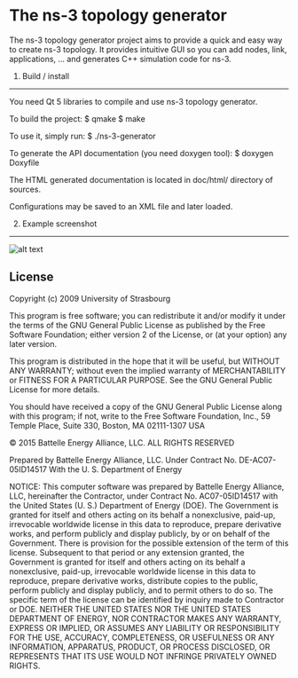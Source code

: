 The ns-3 topology generator
===========================

The ns-3 topology generator project aims to provide a quick and easy way to create ns-3 topology.
It provides intuitive GUI so you can add nodes, link, applications, ... and generates C++ simulation 
code for ns-3.

1) Build / install
------------------

You need Qt 5 libraries to compile and use ns-3 topology generator.

To build the project:
 $ qmake
 $ make 

To use it, simply run:
 $ ./ns-3-generator

To generate the API documentation (you need doxygen tool):
$ doxygen Doxyfile

The HTML generated documentation is located in doc/html/ directory of sources.

Configurations may be saved to an XML file and later loaded.

2) Example screenshot
------------------
![alt text](Ns-3-generator-test.png "Screenshot of Topology Generator")

License
------------------

  Copyright (c) 2009 University of Strasbourg
  
  This program is free software; you can redistribute it and/or
  modify it under the terms of the GNU General Public License
  as published by the Free Software Foundation; either version 2
  of the License, or (at your option) any later version.
 
  This program is distributed in the hope that it will be useful,
  but WITHOUT ANY WARRANTY; without even the implied warranty of
  MERCHANTABILITY or FITNESS FOR A PARTICULAR PURPOSE.  See the
  GNU General Public License for more details.
 
  You should have received a copy of the GNU General Public License
  along with this program; if not, write to the Free Software
  Foundation, Inc., 59 Temple Place, Suite 330, Boston, MA  02111-1307  USA
 


  © 2015 Battelle Energy Alliance, LLC. ALL RIGHTS RESERVED
 
  Prepared by Battelle Energy Alliance, LLC.
  Under Contract No. DE-AC07-05ID14517
  With the U. S. Department of Energy
 
  NOTICE:  This computer software was prepared by Battelle Energy
  Alliance, LLC, hereinafter the Contractor, under Contract
  No. AC07-05ID14517 with the United States (U. S.) Department of
  Energy (DOE).  The Government is granted for itself and others acting on
  its behalf a nonexclusive, paid-up, irrevocable worldwide license in this
  data to reproduce, prepare derivative works, and perform publicly and
  display publicly, by or on behalf of the Government. There is provision for
  the possible extension of the term of this license.  Subsequent to that
  period or any extension granted, the Government is granted for itself and
  others acting on its behalf a nonexclusive, paid-up, irrevocable worldwide
  license in this data to reproduce, prepare derivative works, distribute
  copies to the public, perform publicly and display publicly, and to permit
  others to do so.  The specific term of the license can be identified by
  inquiry made to Contractor or DOE.  NEITHER THE UNITED STATES NOR THE UNITED
  STATES DEPARTMENT OF ENERGY, NOR CONTRACTOR MAKES ANY WARRANTY, EXPRESS OR
  IMPLIED, OR ASSUMES ANY LIABILITY OR RESPONSIBILITY FOR THE USE, ACCURACY,
  COMPLETENESS, OR USEFULNESS OR ANY INFORMATION, APPARATUS, PRODUCT, OR
  PROCESS DISCLOSED, OR REPRESENTS THAT ITS USE WOULD NOT INFRINGE PRIVATELY
  OWNED RIGHTS.
